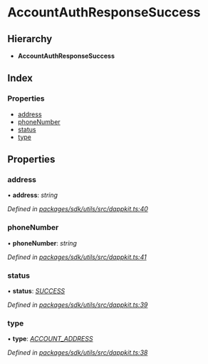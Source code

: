 # AccountAuthResponseSuccess

## Hierarchy

* **AccountAuthResponseSuccess**

## Index

### Properties

* [address](_packages_sdk_utils_src_dappkit_.accountauthresponsesuccess.md#address)
* [phoneNumber](_packages_sdk_utils_src_dappkit_.accountauthresponsesuccess.md#phonenumber)
* [status](_packages_sdk_utils_src_dappkit_.accountauthresponsesuccess.md#status)
* [type](_packages_sdk_utils_src_dappkit_.accountauthresponsesuccess.md#type)

## Properties

### address

• **address**: _string_

_Defined in_ [_packages/sdk/utils/src/dappkit.ts:40_](https://github.com/celo-org/celo-monorepo/blob/master/packages/sdk/utils/src/dappkit.ts#L40)

### phoneNumber

• **phoneNumber**: _string_

_Defined in_ [_packages/sdk/utils/src/dappkit.ts:41_](https://github.com/celo-org/celo-monorepo/blob/master/packages/sdk/utils/src/dappkit.ts#L41)

### status

• **status**: [_SUCCESS_](../enums/_packages_sdk_utils_src_dappkit_.dappkitresponsestatus.md#success)

_Defined in_ [_packages/sdk/utils/src/dappkit.ts:39_](https://github.com/celo-org/celo-monorepo/blob/master/packages/sdk/utils/src/dappkit.ts#L39)

### type

• **type**: [_ACCOUNT\_ADDRESS_](../enums/_packages_sdk_utils_src_dappkit_.dappkitrequesttypes.md#account_address)

_Defined in_ [_packages/sdk/utils/src/dappkit.ts:38_](https://github.com/celo-org/celo-monorepo/blob/master/packages/sdk/utils/src/dappkit.ts#L38)

